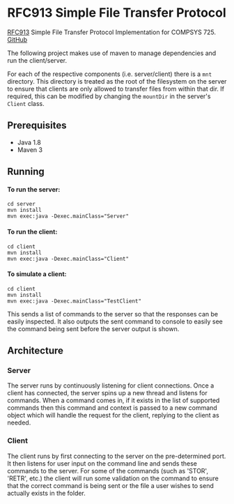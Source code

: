 # RFC913 Simple File Transfer Protocol
[RFC913](https://tools.ietf.org/html/rfc913) Simple File Transfer Protocol Implementation for COMPSYS 725.
[GitHub](https://github.com/hydroflax/rfc913)

The following project makes use of maven to manage dependencies and run the
client/server.

For each of the respective components (i.e. server/client) there is a `mnt` directory.
This directory is treated as the root of the filesystem on the server to ensure that clients are only allowed to transfer files from within that dir.
If required, this can be modified by changing the `mountDir` in the server's `Client` class.

## Prerequisites
- Java 1.8
- Maven 3

## Running
#### To run the server:
```
cd server
mvn install
mvn exec:java -Dexec.mainClass="Server"
```

#### To run the client:
```
cd client
mvn install
mvn exec:java -Dexec.mainClass="Client"
```

#### To simulate a client:
```
cd client
mvn install
mvn exec:java -Dexec.mainClass="TestClient"
```

This sends a list of commands to the server so that the responses can be easily inspected.
It also outputs the sent command to console to easily see the command being sent before the
server output is shown.

## Architecture
### Server
The server runs by continuously listening for client connections.
Once a client has connected, the server spins up a new thread and
listens for commands. When a command comes in, if it exists in the list
of supported commands then this command and context is passed to a new
command object which will handle the request for the client, replying
to the client as needed.

### Client
The client runs by first connecting to the server on the pre-determined port.
It then listens for user input on the command line and sends these commands
to the server. For some of the commands (such as 'STOR', 'RETR', etc.) the client
will run some validation on the command to ensure that the correct command is being sent
or the file a user wishes to send actually exists in the folder.